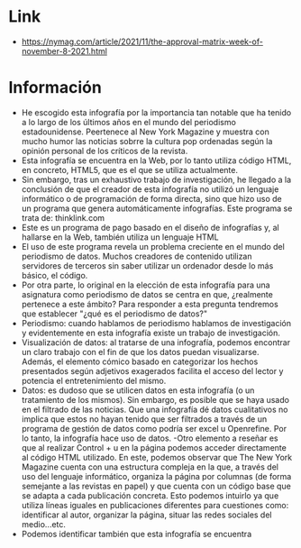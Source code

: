 # Link
- https://nymag.com/article/2021/11/the-approval-matrix-week-of-november-8-2021.html
# Información
- He escogido esta infografía por la importancia tan notable que ha tenido a lo largo de los últimos años en el mundo del periodismo estadounidense. Peertenece al New York Magazine y muestra con mucho humor las noticias sobrre la cultura pop ordenadas según la opinión personal de los críticos de la revista.
- Esta infografía se encuentra en la Web, por lo tanto utiliza código HTML, en concreto, HTML5, que es el que se utiliza actualmente.
- Sin embargo, tras un exhaustivo trabajo de investigación, he llegado a la conclusión de que el creador de esta infografía no utilizó un lenguaje informático o de programación de forma directa, sino que hizo uso de un programa que genera automáticamente infografías. Este programa se trata de: thinklink.com
- Este es un programa de pago basado en el diseño de infografías y, al hallarse en la Web, también utiliza un lenguaje HTML
- El uso de este programa revela un problema creciente en el mundo del periodismo de datos. Muchos creadores de contenido utilizan servidores de terceros sin saber utilizar un ordenador desde lo más básico, el código.
- Por otra parte, lo original en la elección de esta infografía para una asignatura como periodismo de datos se centra en que, ¿realmente pertenece a este ámbito? Para responder a esta pregunta tendremos que establecer "¿qué es el periodismo de datos?"
- Periodismo: cuando hablamos de periodismo hablamos de investigación y evidentemente en esta infografía existe un trabajo de investigación.
-  Visualización de datos: al tratarse de una infografía, podemos encontrar un claro trabajo con el fin de que los datos puedan visualizarse. Además, el elemento cómico basado en categorizar los hechos presentados según adjetivos exagerados facilita el acceso del lector y potencia el entretenimiento del mismo.
-  Datos: es dudoso que se utilicen datos en esta infografía (o un tratamiento de los mismos). Sin embargo, es posible que se haya usado en el filtrado de las noticias. Que una infografía dé datos cualitativos no implica que estos no hayan tenido que ser filtrados a través de un programa de gestión de datos como podría ser excel u Openrefine. Por lo tanto, la infografía hace uso de datos.
-Otro elemento a reseñar es que al realizar Control + u en la página podemos acceder directamente al código HTML utilizado. En este, podemos observar que The New York Magazine cuenta con una estructura compleja en la que, a través del uso del lenguaje informático, organiza la página por columnas (de forma semejante a las revistas en papel) y que cuenta con un código base que se adapta a cada publicación concreta. Esto podemos intuirlo ya que utiliza líneas iguales en publicaciones diferentes para cuestiones como: identificar al autor, organizar la página, situar las redes sociales del medio...etc. 
- Podemos identificar también que esta infografía se encuentra 
